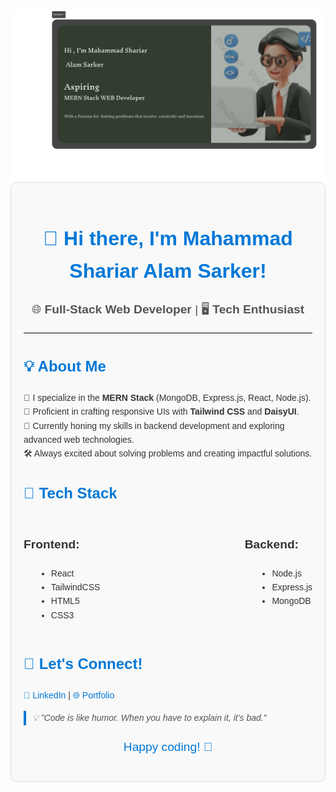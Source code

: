<img src="https://github.com/mahammadshariaralamsarker/mahammadshariaralamsarker/blob/main/images/Section%201%20(1).png"/>
<div style="font-family: Arial, sans-serif; line-height: 1.6; color: #333; max-width: 700px; margin: auto; padding: 20px; background-color: #f9f9f9; border: 1px solid #ddd; border-radius: 10px;">
    <h1 style="color: #0078d7; font-size: 2rem; text-align: center;">👋 Hi there, I'm Mahammad Shariar Alam Sarker!</h1>
    <p style="font-size: 1.2rem; text-align: center; color: #555;">
        🌐 <strong>Full-Stack Web Developer</strong> | 🖥️ <strong>Tech Enthusiast</strong>
    </p>
    <hr style="border: none; border-top: 1px solid #ddd; margin: 20px 0;">
    <section style="margin-bottom: 20px;">
        <h2 style="color: #0078d7; font-size: 1.5rem;">💡 About Me</h2>
        <ul style="list-style-type: none; padding: 0;">
            <li>🔭 I specialize in the <strong>MERN Stack</strong> (MongoDB, Express.js, React, Node.js).</li>
            <li>🎨 Proficient in crafting responsive UIs with <strong>Tailwind CSS</strong> and <strong>DaisyUI</strong>.</li>
            <li>🌱 Currently honing my skills in backend development and exploring advanced web technologies.</li>
            <li>🛠️ Always excited about solving problems and creating impactful solutions.</li>
        </ul>
    </section>
    <section style="margin-bottom: 20px;">
        <h2 style="color: #0078d7; font-size: 1.5rem;">💼 Tech Stack</h2>
        <div style="display: flex; justify-content: space-between;">
            <div>
                <h3 style="font-size: 1.2rem;">Frontend:</h3>
                <ul style="list-style-type: disc; margin-left: 20px;">
                    <li>React</li>
                    <li>TailwindCSS</li>
                    <li>HTML5</li>
                    <li>CSS3</li>
                </ul>
            </div>
            <div>
                <h3 style="font-size: 1.2rem;">Backend:</h3>
                <ul style="list-style-type: disc; margin-left: 20px;">
                    <li>Node.js</li>
                    <li>Express.js</li>
                    <li>MongoDB</li>
                </ul>
            </div>
        </div>
    </section>
    <section style="margin-bottom: 20px;">
        <h2 style="color: #0078d7; font-size: 1.5rem;">💬 Let's Connect!</h2>
        <p>
            <a href="https://www.linkedin.com" style="color: #0078d7; text-decoration: none;">💼 LinkedIn</a> | 
            <a href="https://www.portfolio.com" style="color: #0078d7; text-decoration: none;">🌐 Portfolio</a>
        </p>
        <blockquote style="color: #555; font-style: italic; margin: 10px 0; border-left: 4px solid #0078d7; padding-left: 10px;">
            💡 "Code is like humor. When you have to explain it, it’s bad."
        </blockquote>
    </section>
    <p style="text-align: center; font-size: 1.2rem; color: #0078d7;">Happy coding! 🚀</p>
</div>
